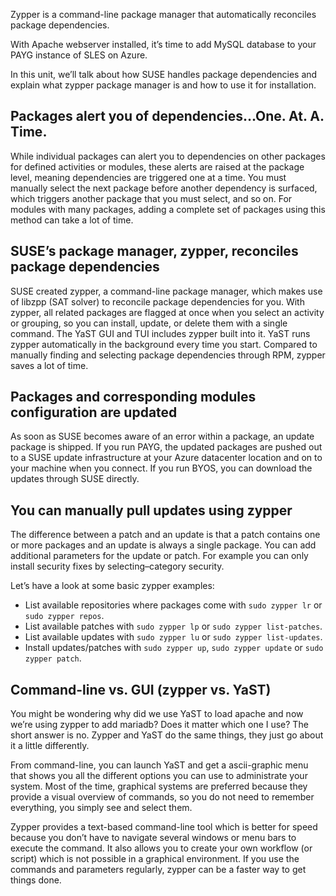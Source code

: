 Zypper is a command-line package manager that automatically reconciles package dependencies.

With Apache webserver installed, it’s time to add MySQL database to your PAYG instance of SLES on Azure.

In this unit, we’ll talk about how SUSE handles package dependencies and explain what zypper package manager is and how to use it for installation. 

## Packages alert you of dependencies…One. At. A. Time.  

While individual packages can alert you to dependencies on other packages for defined activities or modules, these alerts are raised at the package level, meaning dependencies are triggered one at a time. You must manually select the next package before another dependency is surfaced, which triggers another package that you must select, and so on. For modules with many packages, adding a complete set of packages using this method can take a lot of time.  

## SUSE’s package manager, zypper, reconciles package dependencies  

SUSE created zypper, a command-line package manager, which makes use of libzpp (SAT solver) to reconcile package dependencies for you. With zypper, all related packages are flagged at once when you select an activity or grouping, so you can install, update, or delete them with a single command. The YaST GUI and TUI includes zypper built into it. YaST runs zypper automatically in the background every time you start. Compared to manually finding and selecting package dependencies through RPM, zypper saves a lot of time.  

## Packages and corresponding modules configuration are updated 

As soon as SUSE becomes aware of an error within a package, an update package is shipped. If you run PAYG, the updated packages are pushed out to a SUSE update infrastructure at your Azure datacenter location and on to your machine when you connect. If you run BYOS, you can download the updates through SUSE directly.  

## You can manually pull updates using zypper

The difference between a patch and an update is that a patch contains one or more packages and an update is always a single package. You can add additional parameters for the update or patch. For example you can only install security fixes by selecting–category security. 

Let’s have a look at some basic zypper examples:  

- List available repositories where packages come with `sudo zypper lr` or `sudo zypper repos`.
- List available patches with `sudo zypper lp` or `sudo zypper list-patches`.
- List available updates with `sudo zypper lu` or `sudo zypper list-updates`.
- Install updates/patches with `sudo zypper up`, `sudo zypper update` or `sudo zypper patch`.


## Command-line vs. GUI (zypper vs. YaST)
You might be wondering why did we use YaST to load apache and now we’re using zypper to add mariadb? Does it matter which one I use? The short answer is no. Zypper and YaST do the same things, they just go about it a little differently. 

From command-line, you can launch YaST and get a ascii-graphic menu that shows you all the different options you can use to administrate your system. Most of the time, graphical systems are preferred because they provide a visual overview of commands, so you do not need to remember everything, you simply see and select them. 

Zypper provides a text-based command-line tool which is better for speed because you don’t have to navigate several windows or menu bars to execute the command. It also allows you to create your own workflow (or script) which is not possible in a graphical environment. If you use the commands and parameters regularly, zypper can be a faster way to get things done.
